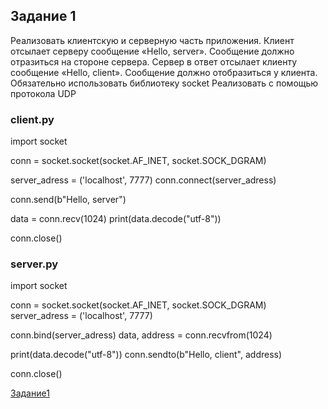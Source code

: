 ## Задание 1 
Реализовать клиентскую и серверную часть приложения. Клиент отсылает серверу
сообщение «Hello, server». Сообщение должно отразиться на стороне сервера.
Сервер в ответ отсылает клиенту сообщение «Hello, client». Сообщение должно
отобразиться у клиента.
Обязательно использовать библиотеку socket
Реализовать с помощью протокола UDP

### client.py
import socket

conn = socket.socket(socket.AF_INET, socket.SOCK_DGRAM)

server_adress = ('localhost', 7777)
conn.connect(server_adress)

conn.send(b"Hello, server")

data = conn.recv(1024)
print(data.decode("utf-8"))

conn.close()

### server.py

import socket

conn = socket.socket(socket.AF_INET, socket.SOCK_DGRAM)
server_adress = ('localhost', 7777)

conn.bind(server_adress)
data, address = conn.recvfrom(1024)

print(data.decode("utf-8"))
conn.sendto(b"Hello, client", address)

conn.close()

[Задание1](task1.png)